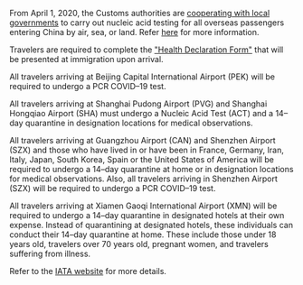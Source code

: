 From April 1, 2020,  the Customs authorities are [cooperating with local governments](http://www.gov.cn/xinwen/2020-04/06/content_5499662.htm) to carry out nucleic acid testing for all overseas passengers entering China by air, sea, or land. Refer [here](https://www.china-briefing.com/news/wp-content/uploads/2020/05/Travel-_-Entry-Policy-By-Province-As-of-May-24.jpg) for more information.

Travelers are required to complete the ["Health Declaration Form"](http://health.customsapp.com/) that will be presented at immigration upon arrival.

All travelers arriving at Beijing Capital International Airport (PEK) will be required to undergo a PCR COVID–19 test.

All travelers arriving at Shanghai Pudong Airport (PVG) and Shanghai Hongqiao Airport (SHA) must undergo a Nucleic Acid Test (ACT) and a 14–day quarantine in designation locations for medical observations.

All travelers arriving at Guangzhou Airport (CAN) and Shenzhen Airport (SZX) and those who have lived in or have been in France, Germany, Iran, Italy, Japan, South Korea, Spain or the United States of America will be required to undergo a 14–day quarantine at home or in designation locations for medical observations. Also, all travelers arriving in Shenzhen Airport (SZX) will be required to undergo a PCR COVID–19 test.

All travelers arriving at Xiamen Gaoqi International Airport (XMN) will be required to undergo a 14–day quarantine in designated hotels at their own expense. Instead of quarantining at designated hotels, these individuals can conduct their 14–day quarantine at home. These include those under 18 years old, travelers over 70 years old, pregnant women, and travelers suffering from illness.

Refer to the [IATA website](https://www.iatatravelcentre.com/international-travel-document-news/1580226297.htm) for more details.
